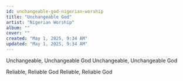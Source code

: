 ```yaml
---
id: unchangeable-god-nigerian-worship
title: "Unchangeable God"
artist: "Nigerian Worship"
album: ""
cover: ""
created: "May 1, 2025, 9:34 AM"
updated: "May 1, 2025, 9:34 AM"
---
```


Unchangeable, Unchangeable God
Unchangeable, Unchangeable God

Reliable, Reliable God
Reliable, Reliable God